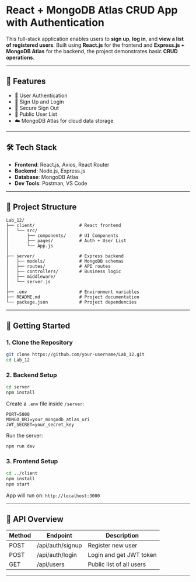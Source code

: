 # React + MongoDB Atlas CRUD App with Authentication

This full-stack application enables users to **sign up**, **log in**, and **view a list of registered users**. Built using **React.js** for the frontend and **Express.js + MongoDB Atlas** for the backend, the project demonstrates basic **CRUD operations**.

---

## 🌟 Features

- 🔐 User Authentication 
- 📝 Sign Up and Login
- 🚪 Secure Sign Out
- 👥 Public User List
- ☁️ MongoDB Atlas for cloud data storage

---

## 🛠 Tech Stack

- **Frontend**: React.js, Axios, React Router
- **Backend**: Node.js, Express.js
- **Database**: MongoDB Atlas
- **Dev Tools**: Postman, VS Code

---

## 📁 Project Structure

```text
Lab_12/
├── client/                 # React frontend
│   └── src/
│       ├── components/     # UI Components
│       ├── pages/          # Auth + User List
│       └── App.js
│
├── server/                 # Express backend
│   ├── models/             # MongoDB schemas
│   ├── routes/             # API routes
│   ├── controllers/        # Business logic
│   ├── middleware/      
│   └── server.js
│
├── .env                    # Environment variables
├── README.md               # Project documentation
└── package.json            # Project dependencies
```

---

## 🚀 Getting Started

### 1. Clone the Repository

```bash
git clone https://github.com/your-username/Lab_12.git
cd Lab_12
```

### 2. Backend Setup

```bash
cd server
npm install
```

Create a `.env` file inside `/server`:

```
PORT=5000
MONGO_URI=your_mongodb_atlas_uri
JWT_SECRET=your_secret_key
```

Run the server:

```bash
npm run dev
```

### 3. Frontend Setup

```bash
cd ../client
npm install
npm start
```

App will run on: `http://localhost:3000`

---

## 🧪 API Overview

| Method | Endpoint          | Description              |
|--------|-------------------|--------------------------|
| POST   | /api/auth/signup  | Register new user        |
| POST   | /api/auth/login   | Login and get JWT token  |
| GET    | /api/users        | Public list of all users |

---





